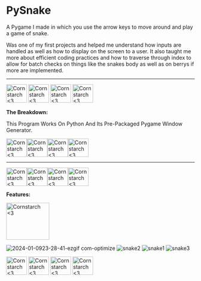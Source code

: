 # PySnake
A Pygame I made in which you use the arrow keys to move around and play a game of snake.

Was one of my first projects and helped me understand how inputs are handled as well as how to display on the screen to a user. It also taught me more about efficient coding practices and how to traverse through index to allow for batch checks on things like the snakes body as well as on berrys if more are implemented.

----------------------------------------------------------------------------

<img src="https://github.com/Kingerthanu/PySnake/assets/76754592/2f13e060-4fe9-41df-b3ff-579ef4819953" alt="Cornstarch <3" width="55" height="49"> <img src="https://github.com/Kingerthanu/PySnake/assets/76754592/2f13e060-4fe9-41df-b3ff-579ef4819953" alt="Cornstarch <3" width="55" height="49"> <img src="https://github.com/Kingerthanu/PySnake/assets/76754592/2f13e060-4fe9-41df-b3ff-579ef4819953" alt="Cornstarch <3" width="55" height="49"> <img src="https://github.com/Kingerthanu/PySnake/assets/76754592/2f13e060-4fe9-41df-b3ff-579ef4819953" alt="Cornstarch <3" width="55" height="49">


**The Breakdown:**

  This Program Works On Python And Its Pre-Packaged Pygame Window Generator.

<img src="https://github.com/Kingerthanu/PySnake/assets/76754592/91450e81-0355-4a5a-9d6c-1077a7b7d07d" alt="Cornstarch <3" width="55" height="49"><img src="https://github.com/Kingerthanu/PySnake/assets/76754592/91450e81-0355-4a5a-9d6c-1077a7b7d07d" alt="Cornstarch <3" width="55" height="49"><img src="https://github.com/Kingerthanu/PySnake/assets/76754592/91450e81-0355-4a5a-9d6c-1077a7b7d07d" alt="Cornstarch <3" width="55" height="49"><img src="https://github.com/Kingerthanu/PySnake/assets/76754592/91450e81-0355-4a5a-9d6c-1077a7b7d07d" alt="Cornstarch <3" width="55" height="49">

----------------------------------------------------------------------------

<img src="https://github.com/Kingerthanu/PySnake/assets/76754592/861a459c-8d5f-4296-9e9c-14f96b1e5f19" alt="Cornstarch <3" width="55" height="49"><img src="https://github.com/Kingerthanu/PySnake/assets/76754592/861a459c-8d5f-4296-9e9c-14f96b1e5f19" alt="Cornstarch <3" width="55" height="49"><img src="https://github.com/Kingerthanu/PySnake/assets/76754592/861a459c-8d5f-4296-9e9c-14f96b1e5f19" alt="Cornstarch <3" width="55" height="49"><img src="https://github.com/Kingerthanu/PySnake/assets/76754592/861a459c-8d5f-4296-9e9c-14f96b1e5f19" alt="Cornstarch <3" width="55" height="49">

**Features:**

<img src="https://github.com/Kingerthanu/PySnake/assets/76754592/f040e085-a252-4ebd-81f6-d5c66cd23b52" alt="Cornstarch <3" width="115" height="99">

  ![2024-01-0923-28-41-ezgif com-optimize](https://github.com/Kingerthanu/PySnake/assets/76754592/108b8324-1ecb-416f-bf6a-201a2b210cc2)
![snake2](https://github.com/Kingerthanu/PySnake/assets/76754592/402688ec-eace-4372-a55e-71d72e02be00)
![snake1](https://github.com/Kingerthanu/PySnake/assets/76754592/9f30502f-ba1e-4f36-98aa-ecba9501bab3)
![snake3](https://github.com/Kingerthanu/PySnake/assets/76754592/23bdbfe7-44b1-4886-94f2-0bb8943f5a72)




<img src="https://github.com/Kingerthanu/PySnake/assets/76754592/eff9e463-4a96-4857-aae3-2777329a30c1" alt="Cornstarch <3" width="55" height="49"> <img src="https://github.com/Kingerthanu/PySnake/assets/76754592/eff9e463-4a96-4857-aae3-2777329a30c1" alt="Cornstarch <3" width="55" height="49"> <img src="https://github.com/Kingerthanu/PySnake/assets/76754592/eff9e463-4a96-4857-aae3-2777329a30c1" alt="Cornstarch <3" width="55" height="49"> <img src="https://github.com/Kingerthanu/PySnake/assets/76754592/eff9e463-4a96-4857-aae3-2777329a30c1" alt="Cornstarch <3" width="55" height="49">
